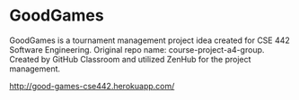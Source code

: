 # GoodGames
GoodGames is a tournament management project idea created for CSE 442 Software Engineering. Original repo name: course-project-a4-group. Created by GitHub Classroom and utilized ZenHub for the project management.

http://good-games-cse442.herokuapp.com/
